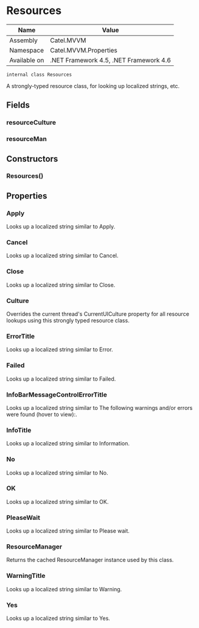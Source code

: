 

# Resources

Name|Value
---|---
Assembly|Catel.MVVM
Namespace|Catel.MVVM.Properties
Available on|.NET Framework 4.5, .NET Framework 4.6

```
internal class Resources
```

A strongly-typed resource class, for looking up localized strings, etc.



## Fields

### resourceCulture

### resourceMan

## Constructors

### Resources()

## Properties

### Apply

Looks up a localized string similar to Apply.



### Cancel

Looks up a localized string similar to Cancel.



### Close

Looks up a localized string similar to Close.



### Culture

Overrides the current thread's CurrentUICulture property for all
      resource lookups using this strongly typed resource class.



### ErrorTitle

Looks up a localized string similar to Error.



### Failed

Looks up a localized string similar to Failed.



### InfoBarMessageControlErrorTitle

Looks up a localized string similar to The following warnings and/or errors were found (hover to view):.



### InfoTitle

Looks up a localized string similar to Information.



### No

Looks up a localized string similar to No.



### OK

Looks up a localized string similar to OK.



### PleaseWait

Looks up a localized string similar to Please wait.



### ResourceManager

Returns the cached ResourceManager instance used by this class.



### WarningTitle

Looks up a localized string similar to Warning.



### Yes

Looks up a localized string similar to Yes.



